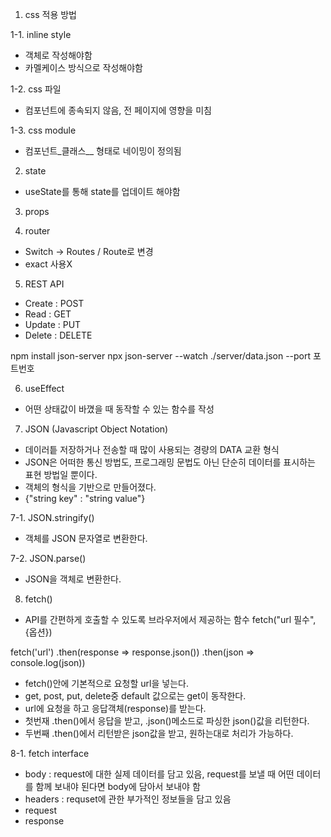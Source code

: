 1. css 적용 방법

1-1. inline style

- 객체로 작성해야함
- 카멜케이스 방식으로 작성해야함

1-2. css 파일

- 컴포넌트에 종속되지 않음, 전 페이지에 영향을 미침

1-3. css module

- 컴포넌트\_클래스\_\_ 형태로 네이밍이 정의됨

2. state

- useState를 통해 state를 업데이트 해야함

3. props

4. router

- Switch -> Routes / Route로 변경
- exact 사용X

5. REST API

- Create : POST
- Read : GET
- Update : PUT
- Delete : DELETE

npm install json-server
npx json-server --watch ./server/data.json --port 포트번호

6. useEffect

- 어떤 상태값이 바꼈을 때 동작할 수 있는 함수를 작성

7. JSON (Javascript Object Notation)

- 데이러틑 저장하거나 전송할 때 많이 사용되는 경량의 DATA 교환 형식
- JSON은 어떠한 통신 방법도, 프로그래밍 문법도 아닌 단순히 데이터를 표시하는 표현 방법일 뿐이다.
- 객체의 형식을 기반으로 만들어졌다.
- {"string key" : "string value"}

7-1. JSON.stringify()

- 객체를 JSON 문자열로 변환한다.

7-2. JSON.parse()

- JSON을 객체로 변환한다.

8. fetch()

- API를 간편하게 호출할 수 있도록 브라우저에서 제공하는 함수
  fetch("url 필수", {옵션})

fetch('url')
.then(response => response.json())
.then(json => console.log(json))

- fetch()안에 기본적으로 요청할 url을 넣는다.
- get, post, put, delete중 default 값으로는 get이 동작한다.
- url에 요청을 하고 응답객체(response)를 받는다.
- 첫번재 .then()에서 응답을 받고, .json()메소드로 파싱한 json()값을 리턴한다.
- 두번째 .then()에서 리턴받은 json값을 받고, 원하는대로 처리가 가능하다.

8-1. fetch interface

- body : request에 대한 실제 데이터를 담고 있음, request를 보낼 때 어떤 데이터를 함께 보내야 된다면 body에 담아서 보내야 함
- headers : requset에 관한 부가적인 정보들을 담고 있음
- request
- response
